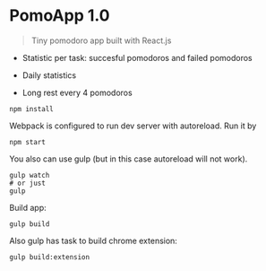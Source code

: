 # PomoApp 1.0

> Tiny pomodoro app built with React.js

- Statistic per task: succesful pomodoros and failed pomodoros

- Daily statistics

- Long rest every 4 pomodoros

```
npm install
```

Webpack is configured to run dev server with autoreload. Run it by

```
npm start
```

You also can use gulp (but in this case autoreload will not work).

```
gulp watch
# or just
gulp
```

Build app:

```
gulp build
```

Also gulp has task to build chrome extension:

```
gulp build:extension
```
